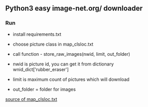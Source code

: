 ## Python3 easy image-net.org/ downloader

### Run
- install requirements.txt
- choose picture class in  map_clsloc.txt
- call function - store_raw_images(nwid, limit, out_folder)

- nwid is picture id, you can get it from dictionary wnid_dict['rubber_eraser']
- limit is maximum count of pictures which will download
- out_folder = folder for images

[source of map_clsloc.txt](https://gist.github.com/aaronpolhamus/964a4411c0906315deb9f4a3723aac57)

